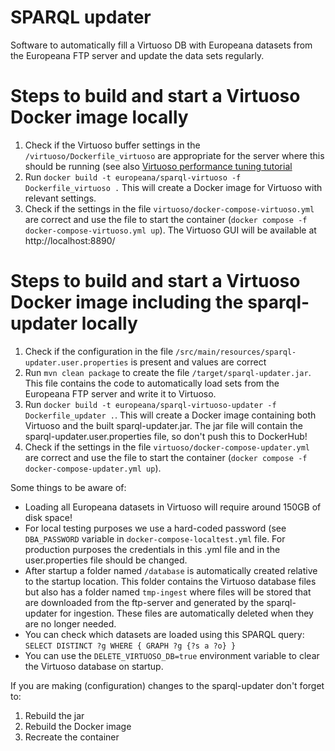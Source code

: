 # SPARQL updater
Software to automatically fill a Virtuoso DB with Europeana datasets from the Europeana FTP server and update the data
sets regularly.

# Steps to build and start a Virtuoso Docker image locally
1. Check if the Virtuoso buffer settings in the `/virtuoso/Dockerfile_virtuoso` are appropriate for the server where this 
   should be running (see also [Virtuoso performance tuning tutorial](https://vos.openlinksw.com/owiki/wiki/VOS/VirtRDFPerformanceTuning#General%20Memory%20Usage%20Settings)
2. Run `docker build -t europeana/sparql-virtuoso -f Dockerfile_virtuoso .` This will create a Docker image for Virtuoso
   with relevant settings.
3. Check if the settings in the file `virtuoso/docker-compose-virtuoso.yml` are correct and use the file to start the 
   container (`docker compose -f docker-compose-virtuoso.yml up`). The Virtuoso GUI will be available at 
   http://localhost:8890/

# Steps to build and start a Virtuoso Docker image including the sparql-updater locally
1. Check if the configuration in the file `/src/main/resources/sparql-updater.user.properties` is present and values are correct
2. Run `mvn clean package` to create the file `/target/sparql-updater.jar`.
   This file contains the code to automatically load sets from the Europeana FTP server and write it to Virtuoso.
3. Run `docker build -t europeana/sparql-virtuoso-updater -f Dockerfile_updater .`. This  will create a Docker image 
   containing both Virtuoso and the built sparql-updater.jar. The jar file will contain the sparql-updater.user.properties 
   file, so don't push this to DockerHub!
4. Check if the settings in the file `virtuoso/docker-compose-updater.yml` are correct and use the file to start the
   container (`docker compose -f docker-compose-updater.yml up`).

Some things to be aware of:
* Loading all Europeana datasets in Virtuoso will require around 150GB of disk space!
* For local testing purposes we use a hard-coded password (see `DBA_PASSWORD` variable in `docker-compose-localtest.yml` file.
  For production purposes the credentials in this .yml file and in the user.properties file should be changed.
* After startup a folder named `/database` is automatically created relative to the startup location. This folder contains
  the Virtuoso database files but also has a folder named `tmp-ingest` where files will be stored that are downloaded from
  the ftp-server and generated by the sparql-updater for ingestion. These files are automatically deleted when they are 
  no longer needed.
* You can check which datasets are loaded using this SPARQL query: `SELECT DISTINCT ?g WHERE { GRAPH ?g {?s a ?o} }`
* You can use the `DELETE_VIRTUOSO_DB=true` environment variable to clear the Virtuoso database on startup.

If you are making (configuration) changes to the sparql-updater don't forget to:
 1. Rebuild the jar
 2. Rebuild the Docker image
 3. Recreate the container

